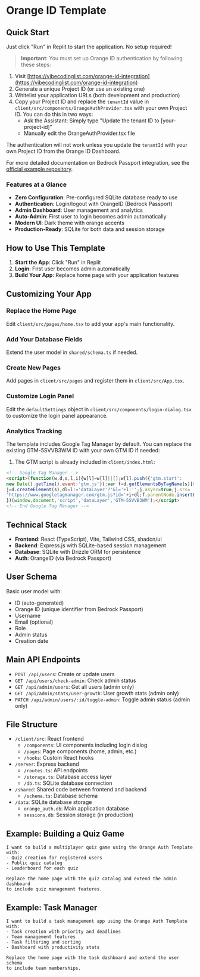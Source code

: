 # Orange ID Template

## Quick Start

Just click "Run" in Replit to start the application. No setup required!

> **Important**: You must set up Orange ID authentication by following these steps:
1. Visit [https://vibecodinglist.com/orange-id-integration](https://vibecodinglist.com/orange-id-integration)
2. Generate a unique Project ID (or use an existing one)
3. Whitelist your application URLs (both development and production)
4. Copy your Project ID and replace the `tenantId` value in `client/src/components/OrangeAuthProvider.tsx` with your own Project ID.
   You can do this in two ways:
   - Ask the Assistant: Simply type "Update the tenant ID to [your-project-id]" 
   - Manually edit the OrangeAuthProvider.tsx file

The authentication will not work unless you update the `tenantId` with your own Project ID from the Orange ID Dashboard.

For more detailed documentation on Bedrock Passport integration, see the [official example repository](https://github.com/Bedrock-Org/bedrock-passport-example).

### Features at a Glance

- **Zero Configuration**: Pre-configured SQLite database ready to use
- **Authentication**: Login/logout with OrangeID (Bedrock Passport)
- **Admin Dashboard**: User management and analytics
- **Auto-Admin**: First user to login becomes admin automatically
- **Modern UI**: Dark theme with orange accents
- **Production-Ready**: SQLite for both data and session storage

## How to Use This Template

1. **Start the App**: Click "Run" in Replit
2. **Login**: First user becomes admin automatically
3. **Build Your App**: Replace home page with your application features

## Customizing Your App

### Replace the Home Page

Edit `client/src/pages/home.tsx` to add your app's main functionality.

### Add Your Database Fields

Extend the user model in `shared/schema.ts` if needed.

### Create New Pages

Add pages in `client/src/pages` and register them in `client/src/App.tsx`.

### Customize Login Panel

Edit the `defaultSettings` object in `client/src/components/login-dialog.tsx` to customize the login panel appearance.

### Analytics Tracking

The template includes Google Tag Manager by default. You can replace the existing GTM-5SVVB3WM ID with your own GTM ID if needed:

1. The GTM script is already included in `client/index.html`:

```html
<!-- Google Tag Manager -->
<script>(function(w,d,s,l,i){w[l]=w[l]||[];w[l].push({'gtm.start':
new Date().getTime(),event:'gtm.js'});var f=d.getElementsByTagName(s)[0],
j=d.createElement(s),dl=l!='dataLayer'?'&l='+l:'';j.async=true;j.src=
'https://www.googletagmanager.com/gtm.js?id='+i+dl;f.parentNode.insertBefore(j,f);
})(window,document,'script','dataLayer','GTM-5SVVB3WM');</script>
<!-- End Google Tag Manager -->
```

## Technical Stack

- **Frontend**: React (TypeScript), Vite, Tailwind CSS, shadcn/ui
- **Backend**: Express.js with SQLite-based session management
- **Database**: SQLite with Drizzle ORM for persistence
- **Auth**: OrangeID (via Bedrock Passport)

## User Schema

Basic user model with:
- ID (auto-generated)
- Orange ID (unique identifier from Bedrock Passport)
- Username
- Email (optional)
- Role
- Admin status
- Creation date

## Main API Endpoints

- `POST /api/users`: Create or update users
- `GET /api/users/check-admin`: Check admin status
- `GET /api/admin/users`: Get all users (admin only)
- `GET /api/admin/stats/user-growth`: User growth stats (admin only)
- `PATCH /api/admin/users/:id/toggle-admin`: Toggle admin status (admin only)

## File Structure

- `/client/src`: React frontend
  - `/components`: UI components including login dialog
  - `/pages`: Page components (home, admin, etc.)
  - `/hooks`: Custom React hooks
- `/server`: Express backend
  - `/routes.ts`: API endpoints
  - `/storage.ts`: Database access layer
  - `/db.ts`: SQLite database connection
- `/shared`: Shared code between frontend and backend
  - `/schema.ts`: Database schema
- `/data`: SQLite database storage
  - `orange_auth.db`: Main application database
  - `sessions.db`: Session storage (in production)

## Example: Building a Quiz Game

```
I want to build a multiplayer quiz game using the Orange Auth Template with:
- Quiz creation for registered users
- Public quiz catalog
- Leaderboard for each quiz

Replace the home page with the quiz catalog and extend the admin dashboard 
to include quiz management features.
```

## Example: Task Manager

```
I want to build a task management app using the Orange Auth Template with:
- Task creation with priority and deadlines
- Team management features
- Task filtering and sorting
- Dashboard with productivity stats

Replace the home page with the task dashboard and extend the user schema 
to include team memberships.
```
